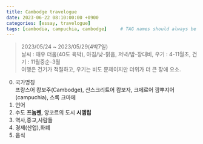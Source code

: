 ```yaml
---
title: Cambodge travelogue 
date: 2023-06-22 08:10:00:00 +0900
categories: [essay, travelogue]
tags: [cambodia, campuchia, cambodge]     # TAG names should always be lowercase
--- 
```


> 2023/05/24 ~ 2023/05/29(4박7일)
<br> 날씨 : 매우 더움(40도 육박), 아침/낮-맑음, 저녁/밤-장대비, 우기 : 4-11월초,  건기 : 11월중순-3월
<br> 여행은 건기가 적절하고, 우기는 비도 문제이지만 더위가 더 큰 장애 요소.

0. 국가명칭 
<br> 프랑스어 캉보주(Cambodge), 산스크리트어 캄보자, 크메르어 깜뿌지어(campuchia), 스록 크마에
1. 언어
2. 수도 **프놈펜**, 앙코르의 도시 **시엠립**
3. 역사,종교,사람들
4. 경제(산업),화폐
5. 음식